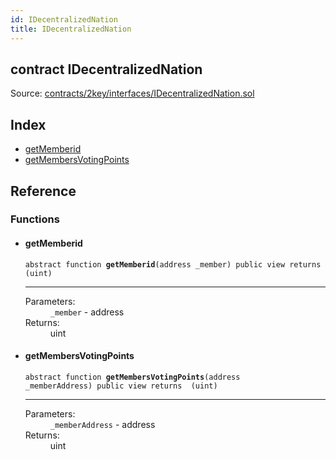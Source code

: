 ```yaml
---
id: IDecentralizedNation
title: IDecentralizedNation
---
```


<div class="contract-doc"><div class="contract"><h2 class="contract-header"><span class="contract-kind">contract</span> IDecentralizedNation</h2><div class="source">Source: <a href="https://github.com/2keynet/web3-alpha/blob/v0.0.3/contracts/2key/interfaces/IDecentralizedNation.sol" target="_blank">contracts/2key/interfaces/IDecentralizedNation.sol</a></div></div><div class="index"><h2>Index</h2><ul><li><a href="IDecentralizedNation.html#getMemberid">getMemberid</a></li><li><a href="IDecentralizedNation.html#getMembersVotingPoints">getMembersVotingPoints</a></li></ul></div><div class="reference"><h2>Reference</h2><div class="functions"><h3>Functions</h3><ul><li><div class="item function"><span id="getMemberid" class="anchor-marker"></span><h4 class="name">getMemberid</h4><div class="body"><code class="signature"><span>abstract </span>function <strong>getMemberid</strong><span>(address _member) </span><span>public </span><span>view </span><span>returns  (uint) </span></code><hr/><dl><dt><span class="label-parameters">Parameters:</span></dt><dd><div><code>_member</code> - address</div></dd><dt><span class="label-return">Returns:</span></dt><dd>uint</dd></dl></div></div></li><li><div class="item function"><span id="getMembersVotingPoints" class="anchor-marker"></span><h4 class="name">getMembersVotingPoints</h4><div class="body"><code class="signature"><span>abstract </span>function <strong>getMembersVotingPoints</strong><span>(address _memberAddress) </span><span>public </span><span>view </span><span>returns  (uint) </span></code><hr/><dl><dt><span class="label-parameters">Parameters:</span></dt><dd><div><code>_memberAddress</code> - address</div></dd><dt><span class="label-return">Returns:</span></dt><dd>uint</dd></dl></div></div></li></ul></div></div></div>
